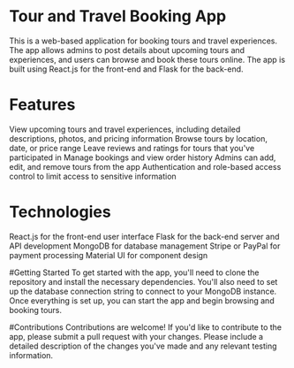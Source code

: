 # Tour and Travel Booking App
This is a web-based application for booking tours and travel experiences. The app allows admins to post details about upcoming tours and experiences, and users can browse and book these tours online. The app is built using React.js for the front-end and Flask for the back-end.

# Features
View upcoming tours and travel experiences, including detailed descriptions, photos, and pricing information
Browse tours by location, date, or price range
Leave reviews and ratings for tours that you've participated in
Manage bookings and view order history
Admins can add, edit, and remove tours from the app
Authentication and role-based access control to limit access to sensitive information

# Technologies
React.js for the front-end user interface
Flask for the back-end server and API development
MongoDB for database management
Stripe or PayPal for payment processing
Material UI for component design

#Getting Started
To get started with the app, you'll need to clone the repository and install the necessary dependencies. You'll also need to set up the database connection string to connect to your MongoDB instance. Once everything is set up, you can start the app and begin browsing and booking tours.

#Contributions
Contributions are welcome! If you'd like to contribute to the app, please submit a pull request with your changes. Please include a detailed description of the changes you've made and any relevant testing information.
